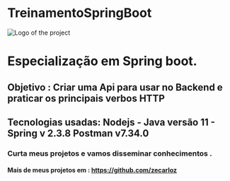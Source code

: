 # TreinamentoSpringBoot
![Logo of the project](https://encrypted-tbn0.gstatic.com/images?q=tbn:ANd9GcSj_sxUjxvS1BXPRxlPyBPBCOMKPrptNTy7kA&usqp=CAU)
# Especialização em Spring boot.
## Objetivo : Criar uma Api para usar no Backend e praticar os principais verbos HTTP 
## Tecnologias usadas: Nodejs - Java versão 11 - Spring v 2.3.8 Postman v7.34.0
### Curta meus projetos e vamos disseminar conhecimentos . 
#### Mais de meus projetos em : https://github.com/zecarloz 

